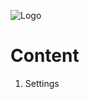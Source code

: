 
![Logo](https://github.com/GeppettoSoftware/StahlsTest/blob/master/docs/favicon.ico?raw=true"Logo")
# Content 
1. Settings<br/>
